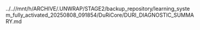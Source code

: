 ../..//mnt/h/ARCHIVE/.UNWRAP/STAGE2/backup_repository/learning_system_fully_activated_20250808_091854/DuRiCore/DURI_DIAGNOSTIC_SUMMARY.md